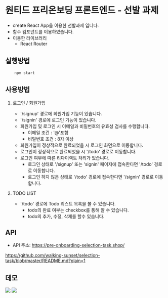 # 원티드 프리온보딩 프론트엔드 - 선발 과제

- create React App을 이용한 선발과제 입니다.
- 함수 컴포넌트를 이용하였습니다.
- 이용한 라이브러리
    - React Router

## 실행방법
```
    npm start
```
## 사용방법

1. 로그인 / 회원가입
    - '/signup' 경로에 회원가입 기능이 있습니다.
    - '/signin' 경로에 로그인 기능이 있습니다.
    - 회원가입 및 로그인 시 이메일과 비밀번호의 유효성 검사를 수행합니다.
        - 이메일 조건 : '@'포함
        - 비밀번호 조건 : 8자 이상
    - 회원가입이 정상적으로 완료되었을 시 로그인 화면으로 이동합니다.
    - 로그인이 정상적으로 완료되었을 시 '/todo' 경로로 이동합니다.
    - 로그인 여부에 따른 리다이렉트 처리가 있습니다.
        - 로그인 상태로 '/signup' 또는 'signin' 페이지에 접속한다면 '/todo' 경로로 이동합니다.
        - 로그인 하지 않은 상태로 '/todo' 경로에 접속한다면 '/signin' 경로로 이동합니다.

2. TODO LIST
    - '/todo' 경로에 Todo 리스트 목록을 볼 수 있습니다.
        - todo의 완료 여부는 checkbox를 통해 알 수 있습니다.
        - todo의 추가, 수정, 삭제를 할수 있습니다.

## API
- API 주소: https://pre-onboarding-selection-task.shop/

https://github.com/walking-sunset/selection-task/blob/master/README.md?plain=1

## 데모
<img src="https://user-images.githubusercontent.com/80516736/219060815-c9e8f8d4-7480-457b-8599-0c85d932efae.gif">
<img src="https://user-images.githubusercontent.com/80516736/219060793-16706df9-e16b-4576-850a-e5e04ccd5fd1.gif">